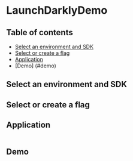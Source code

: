 # LaunchDarklyDemo

## Table of contents
* [Select an environment and SDK](#LaunchDarkly-Basics)
* [Select or create a flag](#Feature-Flag)
* [Application](#application)
* [Demo] (#demo)

## Select an environment and SDK

	
## Select or create a flag

	
## Application

```

```

## Demo

